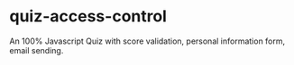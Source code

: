 # quiz-access-control

An 100% Javascript Quiz with score validation, personal information form, email sending.
